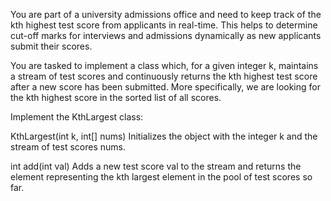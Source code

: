 You are part of a university admissions office and need to keep track of the kth highest test score from applicants in real-time.
This helps to determine cut-off marks for interviews and admissions dynamically as new applicants submit their scores.

You are tasked to implement a class which, for a given integer k, maintains a stream of test scores and continuously returns the kth highest test score after a new score has been submitted. 
More specifically, we are looking for the kth highest score in the sorted list of all scores.

Implement the KthLargest class:

KthLargest(int k, int[] nums) Initializes the object with the integer k and the stream of test scores nums.

int add(int val) Adds a new test score val to the stream and returns the element representing the kth largest element in the pool of test scores so far.
